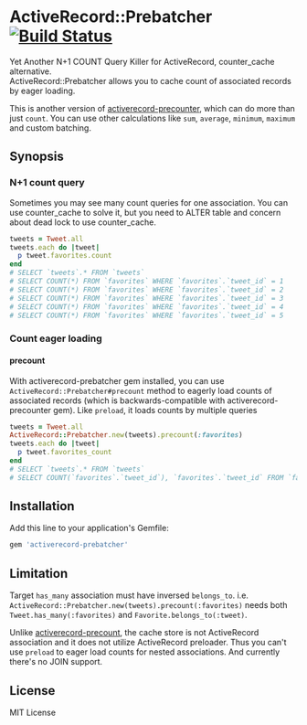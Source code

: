 # ActiveRecord::Prebatcher [![Build Status](https://travis-ci.org/joelvh/activerecord-prebatcher.svg?branch=master)](https://travis-ci.org/joelvh/activerecord-prebatcher)

Yet Another N+1 COUNT Query Killer for ActiveRecord, counter\_cache alternative.  
ActiveRecord::Prebatcher allows you to cache count of associated records by eager loading.

This is another version of [activerecord-precounter](https://github.com/k0kubun/activerecord-precounter),
which can do more than just `count`. You can use other calculations like `sum`, `average`, `minimum`, `maximum` and custom batching.

## Synopsis

### N+1 count query

Sometimes you may see many count queries for one association.
You can use counter\_cache to solve it, but you need to ALTER table and concern about dead lock to use counter\_cache.

```rb
tweets = Tweet.all
tweets.each do |tweet|
  p tweet.favorites.count
end
# SELECT `tweets`.* FROM `tweets`
# SELECT COUNT(*) FROM `favorites` WHERE `favorites`.`tweet_id` = 1
# SELECT COUNT(*) FROM `favorites` WHERE `favorites`.`tweet_id` = 2
# SELECT COUNT(*) FROM `favorites` WHERE `favorites`.`tweet_id` = 3
# SELECT COUNT(*) FROM `favorites` WHERE `favorites`.`tweet_id` = 4
# SELECT COUNT(*) FROM `favorites` WHERE `favorites`.`tweet_id` = 5
```

### Count eager loading

#### precount

With activerecord-prebatcher gem installed, you can use `ActiveRecord::Prebatcher#precount` method
to eagerly load counts of associated records (which is backwards-compatible with activerecord-precounter gem).
Like `preload`, it loads counts by multiple queries

```rb
tweets = Tweet.all
ActiveRecord::Prebatcher.new(tweets).precount(:favorites)
tweets.each do |tweet|
  p tweet.favorites_count
end
# SELECT `tweets`.* FROM `tweets`
# SELECT COUNT(`favorites`.`tweet_id`), `favorites`.`tweet_id` FROM `favorites` WHERE `favorites`.`tweet_id` IN (1, 2, 3, 4, 5) GROUP BY `favorites`.`tweet_id`
```

## Installation

Add this line to your application's Gemfile:

```ruby
gem 'activerecord-prebatcher'
```

## Limitation

Target `has_many` association must have inversed `belongs_to`.
i.e. `ActiveRecord::Prebatcher.new(tweets).precount(:favorites)` needs both `Tweet.has_many(:favorites)` and `Favorite.belongs_to(:tweet)`.

Unlike [activerecord-precount](https://github.com/k0kubun/activerecord-precount), the cache store is not ActiveRecord association and it does not utilize ActiveRecord preloader.
Thus you can't use `preload` to eager load counts for nested associations. And currently there's no JOIN support.

## License

MIT License
